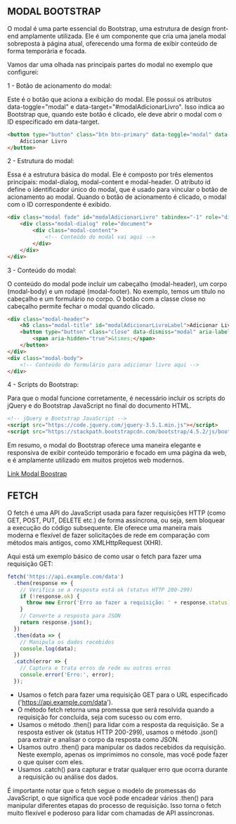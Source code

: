 
## MODAL BOOTSTRAP
O modal é uma parte essencial do Bootstrap, uma estrutura de design front-end amplamente utilizada. Ele é um componente que cria uma janela modal sobreposta à página atual, oferecendo uma forma de exibir conteúdo de forma temporária e focada.

Vamos dar uma olhada nas principais partes do modal no exemplo que configurei:

1 - Botão de acionamento do modal:

Este é o botão que aciona a exibição do modal. Ele possui os atributos data-toggle="modal" e data-target="#modalAdicionarLivro". Isso indica ao Bootstrap que, quando este botão é clicado, ele deve abrir o modal com o ID especificado em data-target.

```html
<button type="button" class="btn btn-primary" data-toggle="modal" data-target="#modalAdicionarLivro">
    Adicionar Livro
</button>
```

2 - Estrutura do modal:

Essa é a estrutura básica do modal. Ele é composto por três elementos principais: modal-dialog, modal-content e modal-header. O atributo id define o identificador único do modal, que é usado para vincular o botão de acionamento ao modal. Quando o botão de acionamento é clicado, o modal com o ID correspondente é exibido.

```html
<div class="modal fade" id="modalAdicionarLivro" tabindex="-1" role="dialog" aria-labelledby="modalAdicionarLivroLabel" aria-hidden="true">
    <div class="modal-dialog" role="document">
        <div class="modal-content">
            <!-- Conteúdo do modal vai aqui -->
        </div>
    </div>
</div>

```

3 - Conteúdo do modal:

O conteúdo do modal pode incluir um cabeçalho (modal-header), um corpo (modal-body) e um rodapé (modal-footer). No exemplo, temos um título no cabeçalho e um formulário no corpo. O botão com a classe close no cabeçalho permite fechar o modal quando clicado.

```html
<div class="modal-header">
    <h5 class="modal-title" id="modalAdicionarLivroLabel">Adicionar Livro</h5>
    <button type="button" class="close" data-dismiss="modal" aria-label="Close">
        <span aria-hidden="true">&times;</span>
    </button>
</div>
<div class="modal-body">
    <!-- Conteúdo do formulário para adicionar livro aqui -->
</div>

```

4 - Scripts do Bootstrap:

Para que o modal funcione corretamente, é necessário incluir os scripts do jQuery e do Bootstrap JavaScript no final do documento HTML.


```html
<!-- jQuery e Bootstrap JavaScript -->
<script src="https://code.jquery.com/jquery-3.5.1.min.js"></script>
<script src="https://stackpath.bootstrapcdn.com/bootstrap/4.5.2/js/bootstrap.min.js"></script>

```

Em resumo, o modal do Bootstrap oferece uma maneira elegante e responsiva de exibir conteúdo temporário e focado em uma página da web, e é amplamente utilizado em muitos projetos web modernos.

[Link Modal Boostrap](https://getbootstrap.com/docs/4.0/components/modal/)

## FETCH

O fetch é uma API do JavaScript usada para fazer requisições HTTP (como GET, POST, PUT, DELETE etc.) de forma assíncrona, ou seja, sem bloquear a execução do código subsequente. Ele oferece uma maneira mais moderna e flexível de fazer solicitações de rede em comparação com métodos mais antigos, como XMLHttpRequest (XHR).

Aqui está um exemplo básico de como usar o fetch para fazer uma requisição GET:

```javascript
fetch('https://api.example.com/data')
  .then(response => {
    // Verifica se a resposta está ok (status HTTP 200-299)
    if (!response.ok) {
      throw new Error('Erro ao fazer a requisição: ' + response.status);
    }
    // Converte a resposta para JSON
    return response.json();
  })
  .then(data => {
    // Manipula os dados recebidos
    console.log(data);
  })
  .catch(error => {
    // Captura e trata erros de rede ou outros erros
    console.error('Erro:', error);
  });

```

- Usamos o fetch para fazer uma requisição GET para o URL especificado ('https://api.example.com/data').
- O método fetch retorna uma promessa que será resolvida quando a requisição for concluída, seja com sucesso ou com erro.
- Usamos o método .then() para lidar com a resposta da requisição. Se a resposta estiver ok (status HTTP 200-299), usamos o método .json() para extrair e analisar o corpo da resposta como JSON.
- Usamos outro .then() para manipular os dados recebidos da requisição. Neste exemplo, apenas os imprimimos no console, mas você pode fazer o que quiser com eles.
- Usamos .catch() para capturar e tratar qualquer erro que ocorra durante a requisição ou análise dos dados.

É importante notar que o fetch segue o modelo de promessas do JavaScript, o que significa que você pode encadear vários .then() para manipular diferentes etapas do processo de requisição. Isso torna o fetch muito flexível e poderoso para lidar com chamadas de API assíncronas.